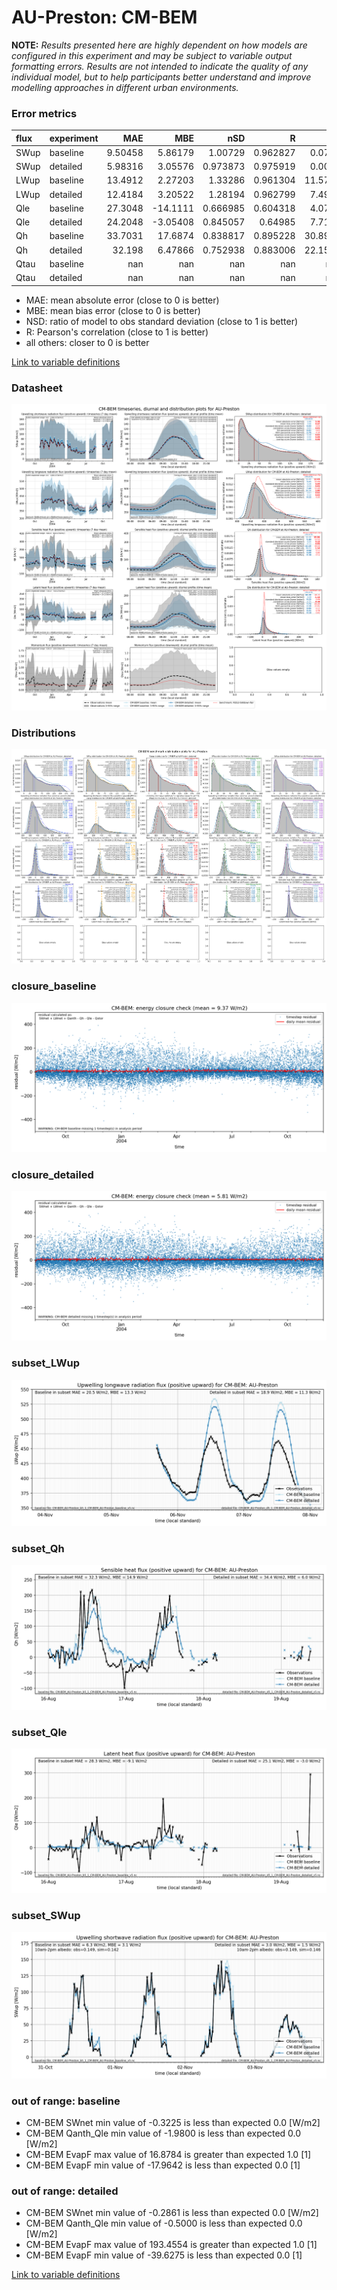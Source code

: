 # AU-Preston: CM-BEM

**NOTE:** *Results presented here are highly dependent on how models are configured in this experiment and may be subject to variable output formatting errors. Results are not intended to indicate the quality of any individual model, but to help participants better understand and improve modelling approaches in different urban environments.*

### Error metrics

| flux   | experiment   |       MAE |       MBE |        nSD |          R |      5th |     95th |      cRMSE |      AMBE |        1-nSD |         1-R |   nSkewness |   nKurtosis |     Overlap |
|:-------|:-------------|----------:|----------:|-----------:|-----------:|---------:|---------:|-----------:|----------:|-------------:|------------:|------------:|------------:|------------:|
| SWup   | baseline     |   9.50458 |   5.86179 |   1.00729  |   0.962827 |   0.0782 |   3.0329 |   0.273754 |   5.86179 |   0.00729414 |   0.0371728 |   0.406669  |   0.739579  |   0.103668  |
| SWup   | detailed     |   5.98316 |   3.05576 |   0.973873 |   0.975919 |   0.0082 |   2.7545 |   0.218144 |   3.05576 |   0.0261268  |   0.0240813 |   0.230321  |   0.314023  |   0.0824261 |
| LWup   | baseline     |  13.4912  |   2.27203 |   1.33286  |   0.961304 |  11.5732 |  41.2543 |   0.462544 |   2.27203 |   0.332858   |   0.038696  |   0.103952  |   0.049322  |   0.137424  |
| LWup   | detailed     |  12.4184  |   3.20522 |   1.28194  |   0.962799 |   7.4947 |  36.593  |   0.418171 |   3.20522 |   0.281937   |   0.0372007 |   0.0712734 |   0.120897  |   0.120413  |
| Qle    | baseline     |  27.3048  | -14.1111  |   0.666985 |   0.604318 |   4.0793 |  29.7439 |   0.799204 |  14.1111  |   0.333015   |   0.395682  |   0.21214   |   0.212338  |   0.231791  |
| Qle    | detailed     |  24.2048  |  -3.05408 |   0.845057 |   0.64985  |   7.7186 |   2.1925 |   0.784729 |   3.05408 |   0.154943   |   0.35015   |   0.085972  |   0.410943  |   0.140804  |
| Qh     | baseline     |  33.7031  |  17.6874  |   0.838817 |   0.895228 |  30.8993 |  20.7711 |   0.449165 |  17.6874  |   0.161183   |   0.104772  |   0.0592006 |   0.169129  |   0.355317  |
| Qh     | detailed     |  32.198   |   6.47866 |   0.752938 |   0.883006 |  22.1534 |  48.0141 |   0.48705  |   6.47866 |   0.247062   |   0.116994  |   0.0381615 |   0.0512858 |   0.343346  |
| Qtau   | baseline     | nan       | nan       | nan        | nan        | nan      | nan      | nan        | nan       | nan          | nan         | nan         | nan         | nan         |
| Qtau   | detailed     | nan       | nan       | nan        | nan        | nan      | nan      | nan        | nan       | nan          | nan         | nan         | nan         | nan         |

 - MAE: mean absolute error (close to 0 is better)
 - MBE: mean bias error (close to 0 is better)
 - NSD: ratio of model to obs standard deviation (close to 1 is better)
 - R: Pearson's correlation (close to 1 is better)
 - all others: closer to 0 is better

[Link to variable definitions](../modelattrs/variable_definitions.md)

### <a name="datasheet"></a>Datasheet
[![CM-BEM_AU-Preston_Datasheet.png](CM-BEM_AU-Preston_Datasheet.png)](CM-BEM_AU-Preston_Datasheet.png)

### <a name="distributions"></a>Distributions
[![CM-BEM_AU-Preston_Distributions.png](CM-BEM_AU-Preston_Distributions.png)](CM-BEM_AU-Preston_Distributions.png)

### <a name="closure_baseline"></a>closure_baseline
[![CM-BEM_AU-Preston_closure_baseline.png](CM-BEM_AU-Preston_closure_baseline.png)](CM-BEM_AU-Preston_closure_baseline.png)

### <a name="closure_detailed"></a>closure_detailed
[![CM-BEM_AU-Preston_closure_detailed.png](CM-BEM_AU-Preston_closure_detailed.png)](CM-BEM_AU-Preston_closure_detailed.png)

### <a name="subset_lwup"></a>subset_LWup
[![CM-BEM_AU-Preston_subset_LWup.png](CM-BEM_AU-Preston_subset_LWup.png)](CM-BEM_AU-Preston_subset_LWup.png)

### <a name="subset_qh"></a>subset_Qh
[![CM-BEM_AU-Preston_subset_Qh.png](CM-BEM_AU-Preston_subset_Qh.png)](CM-BEM_AU-Preston_subset_Qh.png)

### <a name="subset_qle"></a>subset_Qle
[![CM-BEM_AU-Preston_subset_Qle.png](CM-BEM_AU-Preston_subset_Qle.png)](CM-BEM_AU-Preston_subset_Qle.png)

### <a name="subset_swup"></a>subset_SWup
[![CM-BEM_AU-Preston_subset_SWup.png](CM-BEM_AU-Preston_subset_SWup.png)](CM-BEM_AU-Preston_subset_SWup.png)

### out of range: baseline

 - CM-BEM SWnet min value of -0.3225 is less than expected 0.0 [W/m2]
 - CM-BEM Qanth_Qle min value of -1.9800 is less than expected 0.0 [W/m2]
 - CM-BEM EvapF max value of 16.8784 is greater than expected 1.0 [1]
 - CM-BEM EvapF min value of -17.9642 is less than expected 0.0 [1]

### out of range: detailed

 - CM-BEM SWnet min value of -0.2861 is less than expected 0.0 [W/m2]
 - CM-BEM Qanth_Qle min value of -0.5000 is less than expected 0.0 [W/m2]
 - CM-BEM EvapF max value of 193.4554 is greater than expected 1.0 [1]
 - CM-BEM EvapF min value of -39.6275 is less than expected 0.0 [1]


[Link to variable definitions](../modelattrs/variable_definitions.md)

